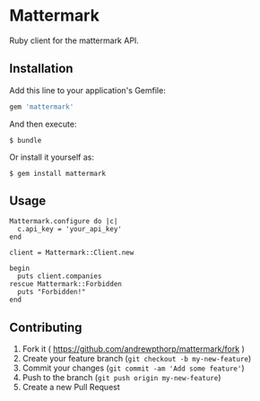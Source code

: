 # Mattermark

Ruby client for the mattermark API.

## Installation

Add this line to your application's Gemfile:

```ruby
gem 'mattermark'
```

And then execute:

    $ bundle

Or install it yourself as:

    $ gem install mattermark

## Usage

    Mattermark.configure do |c|
      c.api_key = 'your_api_key'
    end

    client = Mattermark::Client.new

    begin
      puts client.companies
    rescue Mattermark::Forbidden
      puts "Forbidden!"
    end

## Contributing

1. Fork it ( https://github.com/andrewpthorp/mattermark/fork )
2. Create your feature branch (`git checkout -b my-new-feature`)
3. Commit your changes (`git commit -am 'Add some feature'`)
4. Push to the branch (`git push origin my-new-feature`)
5. Create a new Pull Request

